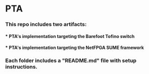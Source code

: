 # PTA

### This repo includes two artifacts:

#### * PTA's implementation targeting the Barefoot Tofino switch 

#### * PTA's implementation targeting the NetFPGA SUME framework

### Each folder includes a "README.md" file with setup instructions.